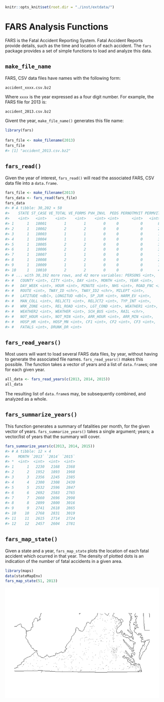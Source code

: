 
<!-- README.md is generated from README.Rmd. Please edit that file -->
``` r
knitr::opts_knit$set(root.dir = "./inst/extdata/") 
```

FARS Analysis Functions
=======================

FARS is the Fatal Accident Reporting System. Fatal Accident Reports provide details, such as the time and location of each accident. The `fars` package provides a set of simple functions to load and analyze this data.

`make_file_name`
----------------

FARS, CSV data files have names with the following form:

    accident_xxxx.csv.bz2

Where `xxxx` is the year expressed as a four digit number. For example, the FARS file for 2013 is:

    accident_2013.csv.bz2

Givent the year, `make_file_name()` generates this file name:

``` r
library(fars)

fars_file <- make_filename(2013)
fars_file
#> [1] "accident_2013.csv.bz2"
```

`fars_read()`
-------------

Given the year of interest, `fars_read()` will read the associated FARS, CSV data file into a `data.frame`.

``` r
fars_file <- make_filename(2013)
fars_data <- fars_read(fars_file)
fars_data
#> # A tibble: 30,202 × 50
#>    STATE ST_CASE VE_TOTAL VE_FORMS PVH_INVL  PEDS PERNOTMVIT PERMVIT
#>    <int>   <int>    <int>    <int>    <int> <int>      <int>   <int>
#> 1      1   10001        1        1        0     0          0       8
#> 2      1   10002        2        2        0     0          0       2
#> 3      1   10003        1        1        0     0          0       1
#> 4      1   10004        1        1        0     0          0       3
#> 5      1   10005        2        2        0     0          0       3
#> 6      1   10006        2        2        0     0          0       3
#> 7      1   10007        1        1        0     0          0       1
#> 8      1   10008        2        2        0     0          0       2
#> 9      1   10009        1        1        0     0          0       1
#> 10     1   10010        2        2        0     0          0       4
#> # ... with 30,192 more rows, and 42 more variables: PERSONS <int>,
#> #   COUNTY <int>, CITY <int>, DAY <int>, MONTH <int>, YEAR <int>,
#> #   DAY_WEEK <int>, HOUR <int>, MINUTE <int>, NHS <int>, ROAD_FNC <int>,
#> #   ROUTE <int>, TWAY_ID <chr>, TWAY_ID2 <chr>, MILEPT <int>,
#> #   LATITUDE <dbl>, LONGITUD <dbl>, SP_JUR <int>, HARM_EV <int>,
#> #   MAN_COLL <int>, RELJCT1 <int>, RELJCT2 <int>, TYP_INT <int>,
#> #   WRK_ZONE <int>, REL_ROAD <int>, LGT_COND <int>, WEATHER1 <int>,
#> #   WEATHER2 <int>, WEATHER <int>, SCH_BUS <int>, RAIL <chr>,
#> #   NOT_HOUR <int>, NOT_MIN <int>, ARR_HOUR <int>, ARR_MIN <int>,
#> #   HOSP_HR <int>, HOSP_MN <int>, CF1 <int>, CF2 <int>, CF3 <int>,
#> #   FATALS <int>, DRUNK_DR <int>
```

`fars_read_years()`
-------------------

Most users will want to load several FARS data files, by year, without having to generate the associated file names. `fars_read_years()` makes this possible. The function takes a vector of years and a list of `data.frame`s; one for each given year.

``` r
all_data <- fars_read_years(c(2013, 2014, 2015))
all_data
```

The resulting list of `data.frame`s may, be subsequently combined, and analyzed as a whole.

`fars_summarize_years()`
------------------------

This function generates a summary of fatalities per month, for the given vector of years. `fars_summarize_years()` takes a single argument; years; a vector/list of years that the summary will cover.

``` r
fars_summarize_years(c(2013, 2014, 2015))
#> # A tibble: 12 × 4
#>    MONTH `2013` `2014` `2015`
#> *  <int>  <int>  <int>  <int>
#> 1      1   2230   2168   2368
#> 2      2   1952   1893   1968
#> 3      3   2356   2245   2385
#> 4      4   2300   2308   2430
#> 5      5   2532   2596   2847
#> 6      6   2692   2583   2765
#> 7      7   2660   2696   2998
#> 8      8   2899   2800   3016
#> 9      9   2741   2618   2865
#> 10    10   2768   2831   3019
#> 11    11   2615   2714   2724
#> 12    12   2457   2604   2781
```

`fars_map_state()`
------------------

Given a state and a year, `fars_map_state` plots the location of each fatal accident which ocurred in that year. The density of plotted dots is an indication of the number of fatal accidents in a given area.

``` r
library(maps)
data(stateMapEnv)
fars_map_state(51, 2013)
```

![](README-unnamed-chunk-6-1.png)
